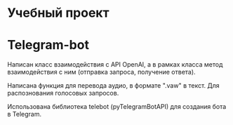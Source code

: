 # Учебный проект
# Telegram-bot 

Написан класс взаимодействия с API OpenAI, а в рамках класса метод взаимодействия с ним (отправка запроса, получение ответа).

Написана функция для перевода аудио, в формате ".vaw" в текст. Для распознования голосовых запросов.

Использована библиотека telebot (pyTelegramBotAPI) для создания бота в Telegram.
